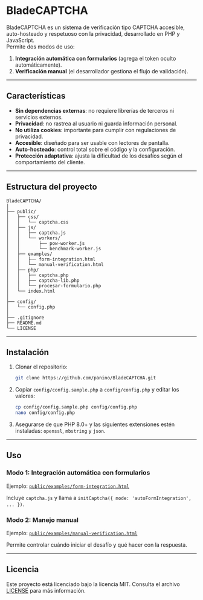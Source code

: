 # BladeCAPTCHA

BladeCAPTCHA es un sistema de verificación tipo CAPTCHA accesible, auto-hosteado y respetuoso con la privacidad, desarrollado en PHP y JavaScript.  
Permite dos modos de uso:
1. **Integración automática con formularios** (agrega el token oculto automáticamente).
2. **Verificación manual** (el desarrollador gestiona el flujo de validación).

---

## Características

- **Sin dependencias externas**: no requiere librerías de terceros ni servicios externos.
- **Privacidad**: no rastrea al usuario ni guarda información personal.
- **No utiliza cookies**: importante para cumplir con regulaciones de privacidad.
- **Accesible**: diseñado para ser usable con lectores de pantalla.
- **Auto-hosteado**: control total sobre el código y la configuración.
- **Protección adaptativa**: ajusta la dificultad de los desafíos según el comportamiento del cliente.

---

## Estructura del proyecto

```
BladeCAPTCHA/
│
├── public/                   
│   ├── css/
│   │   └── captcha.css
│   ├── js/
│   │   ├── captcha.js
│   │   └── workers/
│   │       ├── pow-worker.js
│   │       └── benchmark-worker.js
│   ├── examples/
│   │   ├── form-integration.html
│   │   └── manual-verification.html
│   ├── php/
│   │   ├── captcha.php
│   │   ├── captcha-lib.php
│   │   └── procesar-formulario.php
│   └── index.html
│
├── config/                    
│   └── config.php
│
├── .gitignore
├── README.md
└── LICENSE
```

---

## Instalación

1. Clonar el repositorio:
   ```bash
   git clone https://github.com/panino/BladeCAPTCHA.git
   ```
2. Copiar `config/config.sample.php` a `config/config.php` y editar los valores:
   ```bash
   cp config/config.sample.php config/config.php
   nano config/config.php
   ```
3. Asegurarse de que PHP 8.0+ y las siguientes extensiones estén instaladas: `openssl`, `mbstring` y `json`.

---

## Uso

### Modo 1: Integración automática con formularios
Ejemplo: [`public/examples/form-integration.html`](public/examples/form-integration.html)

Incluye `captcha.js` y llama a `initCaptcha({ mode: 'autoFormIntegration', ... })`.

### Modo 2: Manejo manual
Ejemplo: [`public/examples/manual-verification.html`](public/examples/manual-verification.html)

Permite controlar cuándo iniciar el desafío y qué hacer con la respuesta.

---

## Licencia
Este proyecto está licenciado bajo la licencia MIT. Consulta el archivo [LICENSE](LICENSE) para más información.
